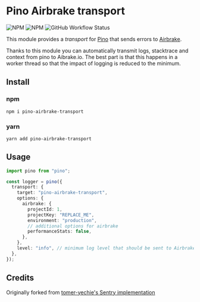 # Pino Airbrake transport

![NPM](https://img.shields.io/npm/l/pino-airbrake-transport)
![NPM](https://img.shields.io/npm/v/pino-airbrake-transport)
![GitHub Workflow Status](https://github.com/enricodeleo/pino-airbrake-transport/actions/workflows/pino-airbrake-transport.yml/badge.svg?branch=main)

This module provides a _transport_ for [Pino](https://getpino.io/?ref=enricodeleo.com) that sends errors to [Airbrake](https://airbrake.io?ref=enricodeleo.com).

Thanks to this module you can automatically transmit logs, stacktrace and context from pino to Aibrake.io. The best part is that this happens in a worker thread so that the impact of logging is reduced to the minimum.

## Install

### npm

```shell
npm i pino-airbrake-transport
```

### yarn

```shell
yarn add pino-airbrake-transport
```

## Usage

```typescript
import pino from "pino";

const logger = pino({
  transport: {
    target: "pino-airbrake-transport",
    options: {
      airbrake: {
        projectId: 1,
        projectKey: "REPLACE_ME",
        environment: "production",
        // additional options for airbrake
        performanceStats: false,
      },
    },
    level: "info", // minimum log level that should be sent to Airbrake
  },
});
```

## Credits

Originally forked from [tomer-yechie's Sentry implementation](https://github.com/tomer-yechiel/pino-sentry-transport)
